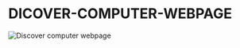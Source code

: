 # DICOVER-COMPUTER-WEBPAGE
![Discover computer webpage](https://user-images.githubusercontent.com/85819910/170703512-14074e07-7ca9-4208-a22a-52c401644cbd.png)
